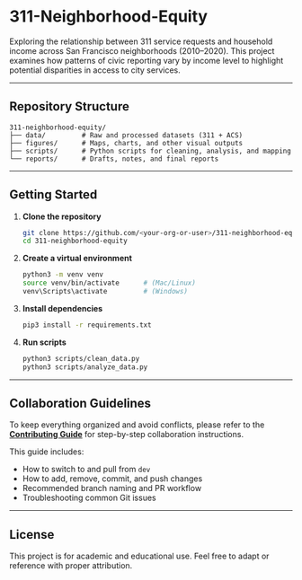 # 311-Neighborhood-Equity

Exploring the relationship between 311 service requests and household income across San Francisco neighborhoods (2010–2020).
This project examines how patterns of civic reporting vary by income level to highlight potential disparities in access to city services.

---

## Repository Structure

```
311-neighborhood-equity/
├── data/         # Raw and processed datasets (311 + ACS)
├── figures/      # Maps, charts, and other visual outputs
├── scripts/      # Python scripts for cleaning, analysis, and mapping
└── reports/      # Drafts, notes, and final reports
```

---

## Getting Started

1. **Clone the repository**

   ```bash
   git clone https://github.com/<your-org-or-user>/311-neighborhood-equity.git
   cd 311-neighborhood-equity
   ```

2. **Create a virtual environment**

   ```bash
   python3 -m venv venv
   source venv/bin/activate      # (Mac/Linux)
   venv\Scripts\activate         # (Windows)
   ```

3. **Install dependencies**

   ```bash
   pip3 install -r requirements.txt
   ```

4. **Run scripts**

   ```bash
   python3 scripts/clean_data.py
   python3 scripts/analyze_data.py
   ```

---

## Collaboration Guidelines

To keep everything organized and avoid conflicts, please refer to the **[Contributing Guide](./CONTRIBUTING.md)** for step-by-step collaboration instructions.

This guide includes:

* How to switch to and pull from `dev`
* How to add, remove, commit, and push changes
* Recommended branch naming and PR workflow
* Troubleshooting common Git issues

---

## License

This project is for academic and educational use.
Feel free to adapt or reference with proper attribution.
